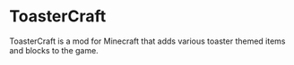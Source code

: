 # ToasterCraft

ToasterCraft is a mod for Minecraft that adds various toaster themed items and blocks to the game.